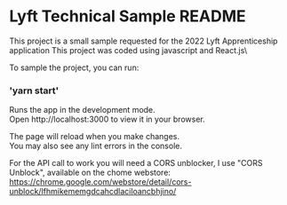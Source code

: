 # Lyft Technical Sample README

This project is a small sample requested for the 2022 Lyft Apprenticeship application
This project was coded using javascript and React.js\

To sample the project, you can run:

### 'yarn start'

Runs the app in the development mode.\
Open http://localhost:3000 to view it in your browser.

The page will reload when you make changes.\
You may also see any lint errors in the console.

For the API call to work you will need a CORS unblocker, I use "CORS Unblock", available on the chome webstore: https://chrome.google.com/webstore/detail/cors-unblock/lfhmikememgdcahcdlaciloancbhjino/
